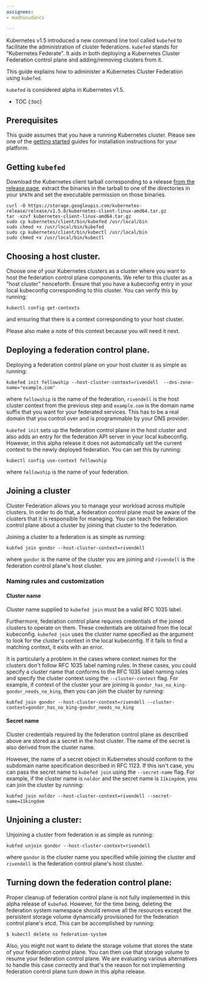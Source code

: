 ```yaml
---
assignees:
- madhusudancs

---
```

Kubernetes v1.5 introduced a new command line tool called `kubefed`
to facilitate the administration of cluster federations. `kubefed`
stands for "Kubernetes Federate". It aids in both deploying a
Kubernetes Cluster Federation control plane and adding/removing
clusters from it. 

This guide explains how to administer a Kubernetes Cluster Federation
using `kubefed`.

`kubefed` is considered alpha in Kubernetes v1.5.

* TOC
{:toc}

## Prerequisites

This guide assumes that you have a running Kubernetes cluster. Please
see one of the [getting started](/docs/getting-started-guides/) guides
for installation instructions for your platform.

## Getting `kubefed`

Download the Kubernetes client tarball corresponding to a release
[from the release page](https://github.com/kubernetes/kubernetes/blob/master/CHANGELOG.md),
extract the binaries in the tarball to one of the directories
in your `$PATH` and set the executable permission on those binaries.

```shell
curl -O https://storage.googleapis.com/kubernetes-release/release/v1.5.0/kubernetes-client-linux-amd64.tar.gz
tar -xzvf kubernetes-client-linux-amd64.tar.gz
sudo cp kubernetes/client/bin/kubefed /usr/local/bin
sudo chmod +x /usr/local/bin/kubefed
sudo cp kubernetes/client/bin/kubectl /usr/local/bin
sudo chmod +x /usr/local/bin/kubectl
```

## Choosing a host cluster.

Choose one of your Kubernetes clusters as a cluster where you want to
host the federation control plane components. We refer to this cluster
as a "host cluster" henceforth. Ensure that you have a kubeconfig entry
in your local kubeconfig corresponding to this cluster. You can verify
this by running:

```shell
kubectl config get-contexts
```

and ensuring that there is a context corresponding to your host
cluster.

Please also make a note of this context because you will need it next.


## Deploying a federation control plane.

Deploying a federation control plane on your host cluster is as simple
as running:

```shell
kubefed init fellowship --host-cluster-context=rivendell  --dns-zone-name="example.com"
```

where `fellowship` is the name of the federation, `rivendell` is the
host cluster context from the previous step and `example.com` is the
domain name suffix that you want for your federated services. This has
to be a real domain that you control over and is programmable by your
DNS provider.

`kubefed init` sets up the federation control plane in the host
cluster and also adds an entry for the federation API server in your
local kubeconfig. However, in this alpha release it does not
automatically set the current context to the newly deployed federation.
You can set this by running:

```shell
kubectl config use-context fellowship
```

where `fellowship` is the name of your federation.

## Joining a cluster

Cluster Federation allows you to manage your workload across multiple
clusters. In order to do that, a federation control plane must be
aware of the clusters that it is responsible for managing. You can
teach the federation control plane about a cluster by joining that
cluster to the federation.

Joining a cluster to a federation is as simple as running:

```
kubfed join gondor --host-cluster-context=rivendell
```

where `gondor` is the name of the cluster you are joining and
`rivendell` is the federation control plane's host cluster.

### Naming rules and customization

#### Cluster name

Cluster name supplied to `kubefed join` must be a valid RFC 1035 label.

Furthermore, federation control plane requires credentials of the
joined clusters to operate on them. These credentials are obtained
from the local kubeconfig. `kubefed join` uses the cluster name
specified as the argument to look for the cluster's context in the
local kubeconfig. If it fails to find a matching context, it exits
with an error.

It is particularly a problem in the cases where context names
for the clusters don't follow RFC 1035 label naming rules. In these
cases, you could specify a cluster name that conforms to the RFC 1035
label naming rules and specify the cluster context using the
`--cluster-context` flag. For example, if context of the cluster your
are joining is `gondor_has_no_king-gondor_needs_no_king`, then you can
join the cluster by running:

```shell
kubfed join gondor --host-cluster-context=rivendell --cluster-context=gondor_has_no_king-gondor_needs_no_king
```

#### Secret name

Cluster credentials required by the federation control plane as described above are stored as a secret in the host cluster. The name of the secret is also derived from the cluster name. 

However, the name of a secret object in Kubernetes should conform
to the subdomain name specification described in RFC 1123. If this isn't case, you can pass the secret name to `kubefed join` using the
`--secret-name` flag. For example, if the cluster name is `noldor` and
the secret name is `11kingdom`, you can join the cluster by running:

```shell
kubfed join noldor --host-cluster-context=rivendell --secret-name=11kingdom
```

## Unjoining a cluster:

Unjoining a cluster from federation is as simple as running:

```
kubfed unjoin gondor --host-cluster-context=rivendell
```

where `gondor` is the cluster name you specified while joining the
cluster and `rivendell` is the federation control plane's host cluster.

## Turning down the federation control plane:

Proper cleanup of federation control plane is not fully implemented in
this alpha release of `kubefed`. However, for the time being, deleting
the federation system namespace should remove all the resources except
the persistent storage volume dynamically provisioned for the
federation control plane's etcd. This can be accomplished by running:

```
$ kubectl delete ns federation-system
```

Also, you might not want to delete the storage volume that stores
the state of your federation control plane. You can then use that
storage volume to resume your federation control plane. We are
evaluating various alternatives to handle this case correctly and that's the reason for not implementing federation control plane turn down in this alpha release.
